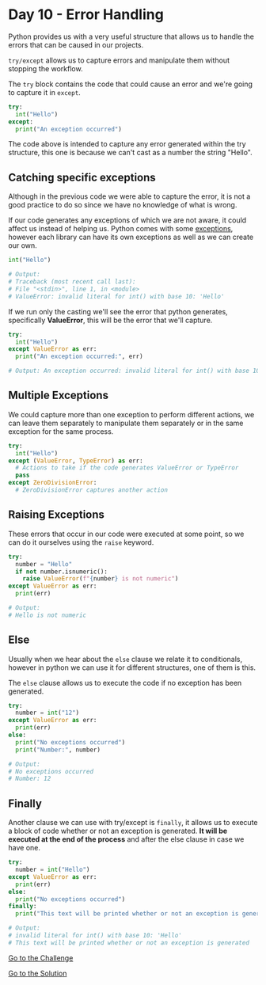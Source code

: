 # Day 10 - Error Handling

Python provides us with a very useful structure that allows us to handle the errors that can be caused in our projects.

`try/except` allows us to capture errors and manipulate them without stopping the workflow.

The `try` block contains the code that could cause an error and we're going to capture it in `except`.

```python
try:
  int("Hello")
except:
  print("An exception occurred")
```

The code above is intended to capture any error generated within the try structure, this one is because we can't cast as a number the string "Hello".

## Catching specific exceptions

Although in the previous code we were able to capture the error, it is not a good practice to do so since we have no knowledge of what is wrong.

If our code generates any exceptions of which we are not aware, it could affect us instead of helping us. Python comes with some [exceptions](https://docs.python.org/3/library/exceptions.html#bltin-exceptions), however each library can have its own exceptions as well as we can create our own.

```python
int("Hello")

# Output:
# Traceback (most recent call last):
# File "<stdin>", line 1, in <module>
# ValueError: invalid literal for int() with base 10: 'Hello'
```

If we run only the casting we'll see the error that python generates, specifically **ValueError**, this will be the error that we'll capture.

```python
try:
  int("Hello")
except ValueError as err:
  print("An exception occurred:", err)

# Output: An exception occurred: invalid literal for int() with base 10: 'Hello'
```

## Multiple Exceptions

We could capture more than one exception to perform different actions, we can leave them separately to manipulate them separately or in the same exception for the same process.

```python
try:
  int("Hello")
except (ValueError, TypeError) as err:
  # Actions to take if the code generates ValueError or TypeError
  pass
except ZeroDivisionError:
  # ZeroDivisionError captures another action
```

## Raising Exceptions

These errors that occur in our code were executed at some point, so we can do it ourselves using the `raise` keyword.

```python
try:
  number = "Hello"
  if not number.isnumeric():
    raise ValueError(f"{number} is not numeric")
except ValueError as err:
  print(err)

# Output:
# Hello is not numeric
```

## Else

Usually when we hear about the `else` clause we relate it to conditionals, however in python we can use it for different structures, one of them is this.

The `else` clause allows us to execute the code if no exception has been generated.

```python
try:
  number = int("12")
except ValueError as err:
  print(err)
else:
  print("No exceptions occurred")
  print("Number:", number)

# Output:
# No exceptions occurred
# Number: 12
```

## Finally

Another clause we can use with try/except is `finally`, it allows us to execute a block of code whether or not an exception is generated. **It will be executed at the end of the process** and after the else clause in case we have one.

```python
try:
  number = int("Hello")
except ValueError as err:
  print(err)
else:
  print("No exceptions occurred")
finally:
  print("This text will be printed whether or not an exception is generated")

# Output:
# invalid literal for int() with base 10: 'Hello'
# This text will be printed whether or not an exception is generated
```

[Go to the Challenge](https://github.com/estebansolo/Python30/blob/master/exercises/10_error_handling.py)

[Go to the Solution](https://github.com/estebansolo/Python30/blob/master/solutions/10_error_handling.py)